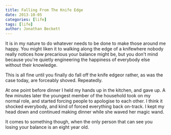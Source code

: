 ```yaml
---
title: Falling From The Knife Edge
date: 2013-10-05
categories: [life]
tags: [life]
author: Jonathan Beckett
---
```


It is in my nature to do whatever needs to be done to make those around me happy. You might liken it to walking along the edge of a knifewhere nobody really notices how precarious your balance might be, but you don't mind because you're quietly engineering the happiness of everybody else without their knowledge.

This is all fine until you finally do fall off the knife edgeor rather, as was the case today, are forceably shoved. Repeatedly.

At one point before dinner I held my hands up in the kitchen, and gave up. A few minutes later the youngest member of the household took on my normal role, and started forcing people to apologise to each other. I think it shocked everybody, and kind of forced everything back on-track. I kept my head down and continued making dinner while she waved her magic wand.

It comes to something though, when the only person that can see you losing your balance is an eight year old.